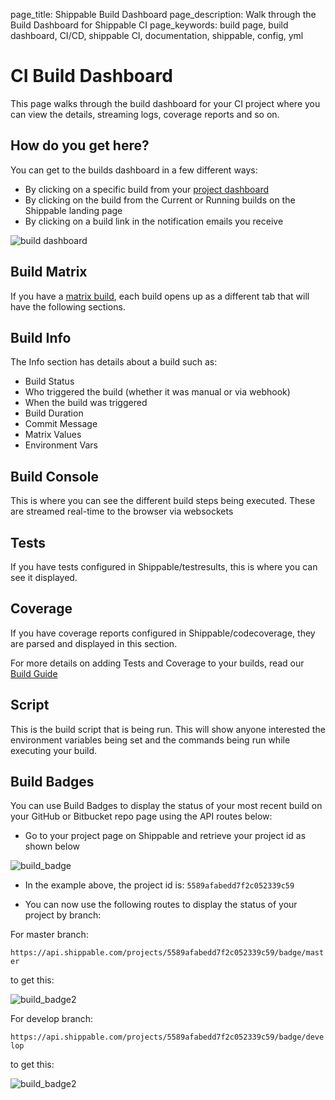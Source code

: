 page_title: Shippable Build Dashboard
page_description: Walk through the Build Dashboard for Shippable CI
page_keywords: build page, build dashboard, CI/CD, shippable CI, documentation, shippable, config, yml

# CI Build Dashboard

This page walks through the build dashboard for your CI project where you can view the details, streaming logs, coverage reports and so on.

## How do you get here?

You can get to the builds dashboard in a few different ways:

- By clicking on a specific build from your [project dashboard](project_dashboard)
- By clicking on the build from the Current or Running builds on the Shippable landing page
- By clicking on a build link in the notification emails you receive

![build dashboard](images/build_dashboard.gif)

## Build Matrix

If you have a [matrix build](yml_reference/#build-matrix), each build opens up as a different tab that will have the following sections.

## Build Info

The Info section has details about a build such as:

- Build Status
- Who triggered the build (whether it was manual or via webhook)
- When the build was triggered
- Build Duration
- Commit Message
- Matrix Values
- Environment Vars

## Build Console

This is where you can see the different build steps being executed. These are streamed real-time to the browser via websockets

## Tests

If you have tests configured in Shippable/testresults, this is where you can see it displayed.

## Coverage

If you have coverage reports configured in Shippable/codecoverage, they are parsed and displayed in this section.

For more details on adding Tests and Coverage to your builds, read our [Build Guide](build_case2)

## Script

This is the build script that is being run. This will show anyone interested the environment variables being set and the commands being run while executing your build.

## Build Badges

You can use Build Badges to display the status of your most recent build on your GitHub or Bitbucket repo page using the API routes below:

- Go to your project page on Shippable and retrieve your project id as shown below

![build_badge](images/build_badge.gif)

- In the example above, the project id is: `5589afabedd7f2c052339c59`

- You can now use the following routes to display the status of your project by branch:

For master branch:

`https://api.shippable.com/projects/5589afabedd7f2c052339c59/badge/master`

to get this:

![build_badge2](images/build_badge2.gif)

For develop branch:

`https://api.shippable.com/projects/5589afabedd7f2c052339c59/badge/develop`

to get this:

![build_badge2](images/build_badge2.gif)
